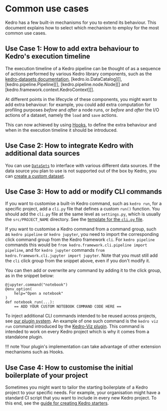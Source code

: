 # Common use cases

Kedro has a few built-in mechanisms for you to extend its behaviour. This document explains how to select which mechanism to employ for the most common use cases.

## Use Case 1: How to add extra behaviour to Kedro's execution timeline

The execution timeline of a Kedro pipeline can be thought of as a sequence of actions performed by various Kedro library components, such as the [kedro-datasets documentation](https://docs.kedro.org/projects/kedro-datasets/en/latest/), [kedro.io.DataCatalog][], [kedro.pipeline.Pipeline][], [kedro.pipeline.node.Node][] and [kedro.framework.context.KedroContext][].

At different points in the lifecycle of these components, you might want to add extra behaviour: for example, you could add extra computation for profiling purposes _before_ and _after_ a node runs, or _before_ and _after_ the I/O actions of a dataset, namely the `load` and `save` actions.

This can now achieved by using [Hooks](./hooks/introduction.md), to define the extra behaviour and when in the execution timeline it should be introduced.

## Use Case 2: How to integrate Kedro with additional data sources

You can use [`DataSets`](https://docs.kedro.org/projects/kedro-datasets/en/latest/api/kedro_datasets.html) to interface with various different data sources. If the data source you plan to use is not supported out of the box by Kedro, you can [create a custom dataset](./how_to_create_a_custom_dataset.md).

## Use Case 3: How to add or modify CLI commands

If you want to customise a built-in Kedro command, such as `kedro run`, for a specific project, add a `cli.py` file that defines a custom `run()` function. You should add the `cli.py` file at the same level as `settings.py`, which is usually the `src/PROJECT_NAME` directory. See the [template for the `cli.py` file](../getting-started/commands_reference.md#customise-or-override-project-specific-kedro-commands).


If you want to customise a Kedro command from a command group, such as `kedro pipeline` or `kedro jupyter`, you need to import the corresponding click command group from the Kedro framework `cli`. For `kedro pipeline` commands this would be `from kedro.framework.cli.pipeline import pipeline`, and for `kedro jupyter` commands `from kedro.framework.cli.jupyter import jupyter`. Note that you must still add the `cli` click group from the snippet above, even if you don't modify it.

You can then add or overwrite any command by adding it to the click group, as in the snippet below:
```
@jupyter.command("notebook")
@env_option(
    help="Open a notebook"
)
def notebook_run(...):
    == ADD YOUR CUSTOM NOTEBOOK COMMAND CODE HERE ==
```

To inject additional CLI commands intended to be reused across projects, see [our plugin system](./plugins.md). An example of one such command is the `kedro viz run` command introduced by the [Kedro-Viz plugin](https://github.com/kedro-org/kedro-viz). This command is intended to work on every Kedro project which is why it comes from a standalone plugin.

!!! note
    Your plugin's implementation can take advantage of other extension mechanisms such as Hooks.

## Use Case 4: How to customise the initial boilerplate of your project

Sometimes you might want to tailor the starting boilerplate of a Kedro project to your specific needs. For example, your organisation might have a standard CI script that you want to include in every new Kedro project. To this end, see the [guide for creating Kedro starters](./create_a_starter.md).
